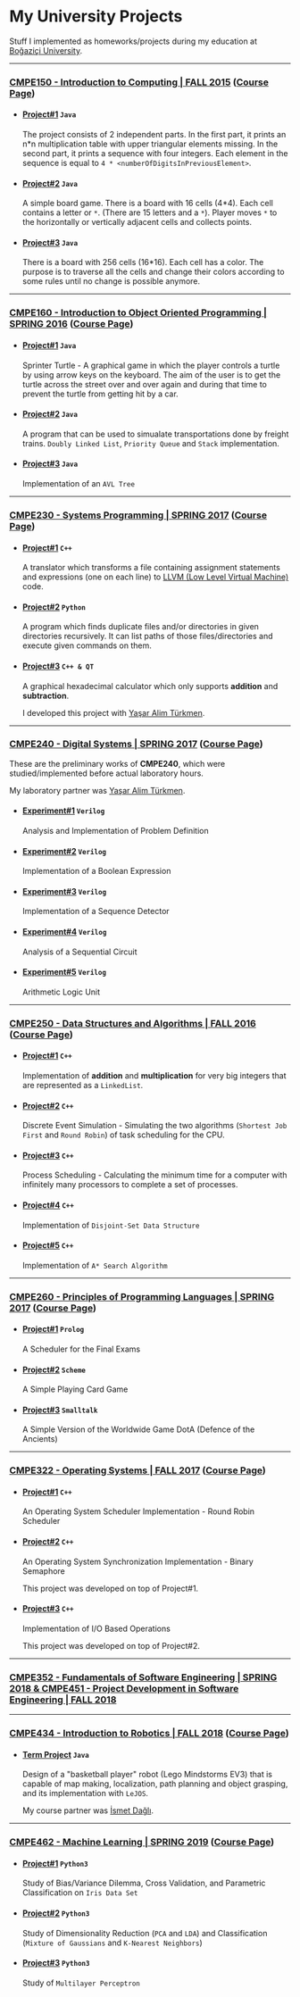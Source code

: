 # My University Projects

Stuff I implemented as homeworks/projects during my education at [Boğaziçi University](http://boun.edu.tr).

***

### [CMPE150 - Introduction to Computing | FALL 2015](/cmpe150) ([Course Page](https://www.cmpe.boun.edu.tr/courses/cmpe150/2015/fall.0))

* #### [Project#1](/cmpe150/project1) `Java`
  The project consists of 2 independent parts. In the first part, it prints an n*n multiplication table with upper triangular elements missing.
  In the second part, it prints a sequence with four integers. Each element in the sequence is equal to  `4 * <numberOfDigitsInPreviousElement>`.

* #### [Project#2](/cmpe150/project2) `Java`
  A simple board game. There is a board with 16 cells (4*4). Each cell contains a letter or `*`. (There are 15 letters and a `*`). Player moves `*` to the horizontally or vertically adjacent cells and collects points.

* #### [Project#3](/cmpe150/project3) `Java`
  There is a board with 256 cells (16*16). Each cell has a color. The purpose is to traverse all the cells and change their colors according to some rules until no change is possible anymore.

***

### [CMPE160 - Introduction to Object Oriented Programming | SPRING 2016](/cmpe160) ([Course Page](https://www.cmpe.boun.edu.tr/courses/cmpe160/2016/spring))

* #### [Project#1](/cmpe160/project1) `Java`
  Sprinter Turtle - A graphical game in which the player controls a turtle by using arrow keys on the keyboard. The aim of the user is to get the turtle across the street over and over again and during that time to prevent the turtle from getting hit by a car.

* #### [Project#2](/cmpe160/project2) `Java`
  A program that can be used to simualate transportations done by freight trains.
  `Doubly Linked List`, `Priority Queue` and `Stack` implementation.

* #### [Project#3](/cmpe160/project3) `Java`
  Implementation of an `AVL Tree`

***

### [CMPE230 - Systems Programming | SPRING 2017](/cmpe230) ([Course Page](https://www.cmpe.boun.edu.tr/courses/cmpe230/2017/spring))

* #### [Project#1](/cmpe230/project1) `C++`
  A translator which transforms a file containing assignment statements and expressions (one on each line) to [LLVM (Low Level Virtual Machine)](http://llvm.org) code.

* #### [Project#2](/cmpe230/project2) `Python`
  A program which finds duplicate files and/or directories in given directories recursively. It can list paths of those files/directories and execute given commands on them.

* #### [Project#3](/cmpe230/project3) `C++ & QT`
  A graphical hexadecimal calculator which only supports **addition** and **subtraction**.

  I developed this project with [Yaşar Alim Türkmen](https://github.com/alimturkmen).

***

### [CMPE240 - Digital Systems | SPRING 2017](/cmpe240) ([Course Page](https://www.cmpe.boun.edu.tr/courses/cmpe240/2017/spring))

These are the preliminary works of **CMPE240**, which were studied/implemented before actual laboratory hours.

My laboratory partner was [Yaşar Alim Türkmen](https://github.com/alimturkmen).

* #### [Experiment#1](/cmpe240/exp1) `Verilog`
  Analysis and Implementation of Problem Definition

* #### [Experiment#2](/cmpe240/exp2) `Verilog`
  Implementation of a Boolean Expression

* #### [Experiment#3](/cmpe240/exp3) `Verilog`
  Implementation of a Sequence Detector

* #### [Experiment#4](/cmpe240/exp4) `Verilog`
  Analysis of a Sequential Circuit

* #### [Experiment#5](/cmpe240/exp5) `Verilog`
  Arithmetic Logic Unit

***

### [CMPE250 - Data Structures and Algorithms | FALL 2016](/cmpe250) ([Course Page](https://www.cmpe.boun.edu.tr/courses/cmpe250/2016/fall-0))

* #### [Project#1](/cmpe250/project1) `C++`
  Implementation of **addition** and **multiplication** for very big integers that are represented as a `LinkedList`.

* #### [Project#2](/cmpe250/project2) `C++`
  Discrete Event Simulation - Simulating the two algorithms (`Shortest Job First` and `Round Robin`) of task scheduling for the CPU.

* #### [Project#3](/cmpe250/project3) `C++`
  Process Scheduling - Calculating the minimum time for a computer with infinitely many processors to complete a set of processes.

* #### [Project#4](/cmpe250/project4) `C++`
  Implementation of `Disjoint-Set Data Structure`

* #### [Project#5](/cmpe250/project5) `C++`
  Implementation of `A* Search Algorithm`

***

### [CMPE260 - Principles of Programming Languages | SPRING 2017](/cmpe260) ([Course Page](https://www.cmpe.boun.edu.tr/courses/cmpe260/2017/spring))

* #### [Project#1](/cmpe260/project1) `Prolog`
  A Scheduler for the Final Exams

* #### [Project#2](/cmpe260/project2) `Scheme`
  A Simple Playing Card Game

* #### [Project#3](/cmpe260/project3) `Smalltalk`
  A Simple Version of the Worldwide Game DotA (Defence of the Ancients)

***

### [CMPE322 - Operating Systems | FALL 2017](/cmpe322) ([Course Page](https://www.cmpe.boun.edu.tr/courses/cmpe322/2017/fall))

* #### [Project#1](/cmpe322/project1) `C++`
  An Operating System Scheduler Implementation - Round Robin Scheduler

* #### [Project#2](/cmpe322/project2) `C++`
  An Operating System Synchronization Implementation - Binary Semaphore

  This project was developed on top of Project#1.

* #### [Project#3](/cmpe322/project3) `C++`
  Implementation of I/O Based Operations

  This project was developed on top of Project#2.

***

 ### [CMPE352 - Fundamentals of Software Engineering | SPRING 2018 & CMPE451 - Project Development in Software Engineering | FALL 2018](https://github.com/bounswe/bounswe2018group7)


***

### [CMPE434 - Introduction to Robotics | FALL 2018](/cmpe434) ([Course Page](https://www.cmpe.boun.edu.tr/courses/cmpe434/2018/fall))

* #### [Term Project](/cmpe434/term_project) `Java`
  Design of a "basketball player" robot (Lego Mindstorms EV3) that is capable of map making, localization, path planning and object grasping, and its implementation with `LeJOS`.
  
  My course partner was [İsmet Dağlı](https://github.com/ismet-dagli).


***

### [CMPE462 - Machine Learning | SPRING 2019](/cmpe462) ([Course Page](https://www.cmpe.boun.edu.tr/courses/cmpe462/2019/spring))

* #### [Project#1](/cmpe462/project1) `Python3`
  Study of Bias/Variance Dilemma, Cross Validation, and Parametric Classification on `Iris Data Set`

* #### [Project#2](/cmpe462/project2) `Python3`
  Study of Dimensionality Reduction (`PCA` and `LDA`) and Classification (`Mixture of Gaussians` and `K-Nearest Neighbors`)

* #### [Project#3](/cmpe462/project3) `Python3`
  Study of `Multilayer Perceptron`
